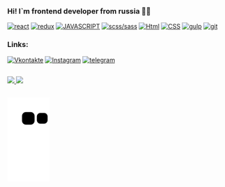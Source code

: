 ### Hi! I`m frontend developer from russia 👨‍💻

[![react](https://img.shields.io/badge/-react-090909?style=for-the-badge&logo=react)](https://github.com/igor0400)
[![redux](https://img.shields.io/badge/-redux-090909?style=for-the-badge&logo=redux)](https://github.com/igor0400)
[![JAVASCRIPT](https://img.shields.io/badge/-JavaScript-090909?style=for-the-badge&logo=javascript)](https://github.com/igor0400)
[![scss/sass](https://img.shields.io/badge/-scss/sass-090909?style=for-the-badge&logo=sass)](https://github.com/igor0400)
[![Html](https://img.shields.io/badge/-HTML-090909?style=for-the-badge&logo=html5)](https://github.com/igor0400)
[![CSS](https://img.shields.io/badge/-CSS-090909?style=for-the-badge&logo=css3)](https://github.com/igor0400)
[![gulp](https://img.shields.io/badge/-gulp-090909?style=for-the-badge&logo=gulp)](https://github.com/igor0400)
[![git](https://img.shields.io/badge/-git-090909?style=for-the-badge&logo=git)](https://github.com/igor0400)

### Links:

[![Vkontakte](https://img.shields.io/badge/-Vkontakte-090909?style=for-the-badge&logo=Vk&logoColor=4F7DB3)](https://vk.com/kgfvjjjfrcj)
[![Instagram](https://img.shields.io/badge/-Instagram-090909?style=for-the-badge&logo=instagram)](https://google.com)
[![telegram](https://img.shields.io/badge/-telegram-090909?style=for-the-badge&logo=telegram)](https://t.me/UlanovIgor0400)

##

 <div>
  <a href="https://github.com/igor0400">
  <img height="150em" src="https://github-readme-stats.vercel.app/api?username=igor0400&show_icons=true&theme=dracula&include_all_commits=true&count_private=true"/>
  <img height="150em" src="https://github-readme-stats.vercel.app/api/top-langs/?username=igor0400&layout=compact&langs_count=7&theme=dracula"/>
</div>

 ##

![Snake :)](https://github.com/rafaballerini/rafaballerini/blob/output/github-contribution-grid-snake.svg)
